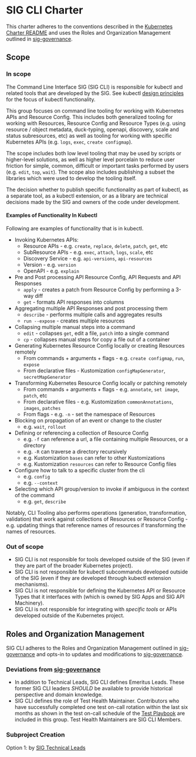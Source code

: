 # SIG CLI Charter

This charter adheres to the conventions described in the [Kubernetes Charter README] and uses
the Roles and Organization Management outlined in [sig-governance].

## Scope

### In scope

The Command Line Interface SIG (SIG CLI) is responsible for kubectl and
related tools that are developed by the SIG.  See kubectl
[design principles](design-principles.md) for the focus of kubectl functionality.

This group focuses on command line tooling for working with Kubernetes APIs and Resource
Config.  This includes both generalized tooling for working with Resources, Resource Config
and Resource Types (e.g. using resource / object metadata, duck-typing, openapi, discovery, 
scale and status subresources, etc) as well as tooling for working with specific Kubernetes
APIs (e.g. `logs`, `exec`, `create configmap`).

The scope includes both low level tooling that may be used by scripts or higher-level
solutions, as well as higher level porcelain to reduce user friction for simple,
common, difficult or important tasks performed by users (e.g. `edit`, `top`, `wait`).  The
scope also includes publishing a subset the libraries which were used to develop the tooling
itself.

The decision whether to publish specific functionality as part of kubectl,
as a separate tool, as a kubectl extension, or as a library are technical
decisions made by the SIG and owners of the code under development.

#### Examples of Functionality In Kubectl

Following are examples of functionality that is in kubectl.

- Invoking Kubernetes APIs:
  - Resource APIs - e.g. `create`, `replace`, `delete`, `patch`, `get`, etc
  - SubResource APIs - e.g. `exec`, `attach`, `logs`, `scale`, etc
  - Discovery Service - e.g. `api-versions`, `api-resources`
  - Version - e.g. `version`
  - OpenAPI - e.g. `explain`
- Pre and Post processing API Resource Config, API Requests and API Responses
  - `apply` - creates a patch from Resource Config by performing a 3-way diff
  - `get` - formats API responses into columns
- Aggregating multiple API Responses and post processing them
  - `describe` - performs multiple calls and aggregates results
  - `run --expose` - creates multiple resources
- Collapsing multiple manual steps into a command
  - `edit` - collapses `get`, edit a file, `patch` into a single command
  - `cp` - collapses manual steps for copy a file out of a container
- Generating Kubernetes Resource Config locally or creating Resources remotely
  - From commands + arguments + flags - e.g. `create configmap`, `run`, `expose`
  - From declarative files - Kustomization `configMapGenerator`, `secretMapGenerator`
- Transforming Kubernetes Resource Config locally or patching remotely
  - From commands + arguments + flags - e.g. `annotate`, `set image`, `patch`, etc
  - From declarative files - e.g. Kustomization `commonAnnotations`, `images`, `patches`
  - From flags - e.g. `-n` - set the namespace of Resources
- Blocking on propagation of an event or change to the cluster
  - e.g. `wait`, `rollout`
- Defining or referencing a collection of Resource Config
  - e.g. `-f` can reference a url, a file containing multiple Resources, or a directory
  - e.g. `-R` can traverse a directory recursively
  - e.g. Kustomization `bases` can refer to other Kustomizations
  - e.g. Kustomization `resources` can refer to Resource Config files
- Configure how to talk to a specific cluster from the cli
  - e.g. `config`
  - e.g. `--context`
- Selecting which API group/version to invoke if ambiguous in the context of the command
  - e.g. `get`, `describe`
  
Notably, CLI Tooling also performs operations (generation, transformation, validation)
that work against collections of Resources or Resource Config - e.g. updating
things that reference names of resources if transforming the names of resources.

### Out of scope

- SIG CLI is not responsible for tools developed outside of the
  SIG (even if they are part of the broader Kubernetes project).
- SIG CLI is not responsible for kubectl subcommands developed outside of the
  SIG (even if they are developed through kubectl extension mechanisms).
- SIG CLI is not responsible for defining the Kubernetes API or Resource Types
  that it interfaces with (which is owned by SIG Apps and SIG API Machinery).
- SIG CLI is not responsible for integrating with *specific tools* or APIs
  developed outside of the Kubernetes project.

## Roles and Organization Management

SIG CLI adheres to the Roles and Organization Management outlined in [sig-governance]
and opts-in to updates and modifications to [sig-governance].

### Deviations from [sig-governance]

- In addition to Technical Leads, SIG CLI defines Emeritus Leads. These former
  SIG CLI leaders *SHOULD* be available to provide historical perspective and
  domain knowledge.
- SIG CLI defines the role of Test Health Maintainer. Contributors who have
  successfully completed one test on-call rotation within the last six months as
  shown in the test on-call schedule of the [Test Playbook] are included in this
  group. Test Health Maintainers are SIG CLI Members.

### Subproject Creation

Option 1: by [SIG Technical Leads](https://github.com/kubernetes/community/blob/master/committee-steering/governance/sig-governance.md#tech-lead)


[Kubernetes Charter README]: https://github.com/kubernetes/community/blob/master/committee-steering/governance/README.md
[sig-governance]: https://github.com/kubernetes/community/blob/master/committee-steering/governance/sig-governance.md
[README]: https://github.com/kubernetes/community/blob/master/sig-cli/README.md
[Test Playbook]: https://docs.google.com/document/d/1Z3teqtOLvjAtE-eo0G9tjyZbgNc6bMhYGZmOx76v6oM

